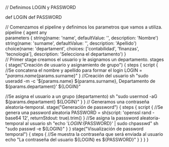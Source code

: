 // Definimos LOGIN y PASSWORD 

def LOGIN
def PASSWORD

// Comenzamos el pipeline y definimos los parametros que vamos a utiliza.
pipeline {
    agent any                
    parameters {
        string(name: 'name', defaultValue: '', description: 'Nombre')
        string(name: 'surname', defaultValue: '', description: 'Apellido')
        choice(name: 'departament', choices: ['contabilidad', 'finanzas', 'tecnologia'], description: 'Selecciona el departamento')
    }  
// Primer stage creamos el usuario y le asignamos un departamento.
    stages {
        stage("Creación de usuario y asignamiento de grupo") {
            steps {
                script {
                    //Se concatena el nombre y apellido para formar el login
                    LOGIN = "${params.name}${params.surname}"
                }
                  //Creación del usuario
                sh "sudo useradd -m -c '${params.name} ${params.surname}, Departamento de ${params.departament}' ${LOGIN}"

   //Se asigna el usuario a un grupo (departamento)
                sh "sudo usermod -aG ${params.departament} ${LOGIN}"
                }
        }
      // Generamos una contraseña aleatoria-temporal.
        stage("Generación de password") {
            steps {
                script {
                    //Se genera una password aleatoria
                    PASSWORD = sh(script: 'openssl rand -base64 12', returnStdout: true).trim()
                }
                //Se asigna la passsword aleatoria-temporal al usuario
                sh "echo '${LOGIN}:${PASSWORD}' | sudo chpasswd"
                sh "sudo passwd -e ${LOGIN}"
            }
        }
        stage("Visualización de password temporal") {
            steps {
                //Se muestra la contraseña que será enviada al usuario
                echo "La contraseña del usuario ${LOGIN} es ${PASSWORD}"
            }
        }
    }
}
